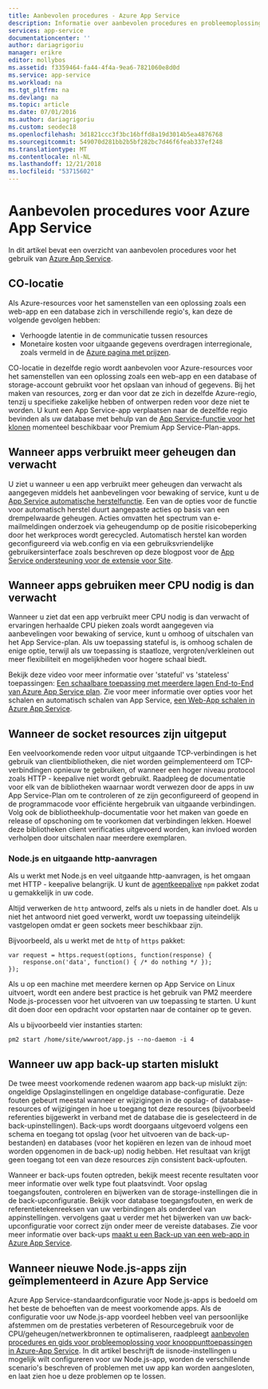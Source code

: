 ```yaml
---
title: Aanbevolen procedures - Azure App Service
description: Informatie over aanbevolen procedures en probleemoplossing voor Azure App Service.
services: app-service
documentationcenter: ''
author: dariagrigoriu
manager: erikre
editor: mollybos
ms.assetid: f3359464-fa44-4f4a-9ea6-7821060e8d0d
ms.service: app-service
ms.workload: na
ms.tgt_pltfrm: na
ms.devlang: na
ms.topic: article
ms.date: 07/01/2016
ms.author: dariagrigoriu
ms.custom: seodec18
ms.openlocfilehash: 3d1821ccc3f3bc16bffd8a19d3014b5ea4876768
ms.sourcegitcommit: 549070d281bb2b5bf282bc7d46f6feab337ef248
ms.translationtype: MT
ms.contentlocale: nl-NL
ms.lasthandoff: 12/21/2018
ms.locfileid: "53715602"
---
```

# <a name="best-practices-for-azure-app-service"></a>Aanbevolen procedures voor Azure App Service
In dit artikel bevat een overzicht van aanbevolen procedures voor het gebruik van [Azure App Service](https://go.microsoft.com/fwlink/?LinkId=529714). 

## <a name="colocation"></a>CO-locatie
Als Azure-resources voor het samenstellen van een oplossing zoals een web-app en een database zich in verschillende regio's, kan deze de volgende gevolgen hebben:

* Verhoogde latentie in de communicatie tussen resources
* Monetaire kosten voor uitgaande gegevens overdragen interregionale, zoals vermeld in de [Azure pagina met prijzen](https://azure.microsoft.com/pricing/details/data-transfers).

CO-locatie in dezelfde regio wordt aanbevolen voor Azure-resources voor het samenstellen van een oplossing zoals een web-app en een database of storage-account gebruikt voor het opslaan van inhoud of gegevens. Bij het maken van resources, zorg er dan voor dat ze zich in dezelfde Azure-regio, tenzij u specifieke zakelijke hebben of ontwerpen reden voor deze niet te worden. U kunt een App Service-app verplaatsen naar de dezelfde regio bevinden als uw database met behulp van de [App Service-functie voor het klonen](app-service-web-app-cloning.md) momenteel beschikbaar voor Premium App Service-Plan-apps.   

## <a name="memoryresources"></a>Wanneer apps verbruikt meer geheugen dan verwacht
U ziet u wanneer u een app verbruikt meer geheugen dan verwacht als aangegeven middels het aanbevelingen voor bewaking of service, kunt u de [App Service automatische herstelfunctie](https://azure.microsoft.com/blog/auto-healing-windows-azure-web-sites). Een van de opties voor de functie voor automatisch herstel duurt aangepaste acties op basis van een drempelwaarde geheugen. Acties omvatten het spectrum van e-mailmeldingen onderzoek via geheugendump op de positie risicobeperking door het werkproces wordt gerecycled. Automatisch herstel kan worden geconfigureerd via web.config en via een gebruiksvriendelijke gebruikersinterface zoals beschreven op deze blogpost voor de [App Service ondersteuning voor de extensie voor Site](https://azure.microsoft.com/blog/additional-updates-to-support-site-extension-for-azure-app-service-web-apps).   

## <a name="CPUresources"></a>Wanneer apps gebruiken meer CPU nodig is dan verwacht
Wanneer u ziet dat een app verbruikt meer CPU nodig is dan verwacht of ervaringen herhaalde CPU pieken zoals wordt aangegeven via aanbevelingen voor bewaking of service, kunt u omhoog of uitschalen van het App Service-plan. Als uw toepassing stateful is, is omhoog schalen de enige optie, terwijl als uw toepassing is staatloze, vergroten/verkleinen out meer flexibiliteit en mogelijkheden voor hogere schaal biedt. 

Bekijk deze video voor meer informatie over 'stateful' vs 'stateless' toepassingen: [Een schaalbare toepassing met meerdere lagen End-to-End van Azure App Service plan](https://channel9.msdn.com/Events/TechEd/NorthAmerica/2014/DEV-B414#fbid=?hashlink=fbid). Zie voor meer informatie over opties voor het schalen en automatisch schalen van App Service, [een Web-App schalen in Azure App Service](web-sites-scale.md).  

## <a name="socketresources"></a>Wanneer de socket resources zijn uitgeput
Een veelvoorkomende reden voor uitput uitgaande TCP-verbindingen is het gebruik van clientbibliotheken, die niet worden geïmplementeerd om TCP-verbindingen opnieuw te gebruiken, of wanneer een hoger niveau protocol zoals HTTP - keepalive niet wordt gebruikt. Raadpleeg de documentatie voor elk van de bibliotheken waarnaar wordt verwezen door de apps in uw App Service-Plan om te controleren of ze zijn geconfigureerd of geopend in de programmacode voor efficiënte hergebruik van uitgaande verbindingen. Volg ook de bibliotheekhulp-documentatie voor het maken van goede en release of opschoning om te voorkomen dat verbindingen lekken. Hoewel deze bibliotheken client verificaties uitgevoerd worden, kan invloed worden verholpen door uitschalen naar meerdere exemplaren.

### <a name="nodejs-and-outgoing-http-requests"></a>Node.js en uitgaande http-aanvragen
Als u werkt met Node.js en veel uitgaande http-aanvragen, is het omgaan met HTTP - keepalive belangrijk. U kunt de [agentkeepalive](https://www.npmjs.com/package/agentkeepalive) `npm` pakket zodat u gemakkelijk in uw code.

Altijd verwerken de `http` antwoord, zelfs als u niets in de handler doet. Als u niet het antwoord niet goed verwerkt, wordt uw toepassing uiteindelijk vastgelopen omdat er geen sockets meer beschikbaar zijn.

Bijvoorbeeld, als u werkt met de `http` of `https` pakket:

```
var request = https.request(options, function(response) {
    response.on('data', function() { /* do nothing */ });
});
```

Als u op een machine met meerdere kernen op App Service on Linux uitvoert, wordt een andere best practice is het gebruik van PM2 meerdere Node.js-processen voor het uitvoeren van uw toepassing te starten. U kunt dit doen door een opdracht voor opstarten naar de container op te geven.

Als u bijvoorbeeld vier instanties starten:

```
pm2 start /home/site/wwwroot/app.js --no-daemon -i 4
```

## <a name="appbackup"></a>Wanneer uw app back-up starten mislukt
De twee meest voorkomende redenen waarom app back-up mislukt zijn: ongeldige Opslaginstellingen en ongeldige database-configuratie. Deze fouten gebeurt meestal wanneer er wijzigingen in de opslag- of database-resources of wijzigingen in hoe u toegang tot deze resources (bijvoorbeeld referenties bijgewerkt in verband met de database die is geselecteerd in de back-upinstellingen). Back-ups wordt doorgaans uitgevoerd volgens een schema en toegang tot opslag (voor het uitvoeren van de back-up-bestanden) en databases (voor het kopiëren en lezen van de inhoud moet worden opgenomen in de back-up) nodig hebben. Het resultaat van krijgt geen toegang tot een van deze resources zijn consistent back-upfouten. 

Wanneer er back-ups fouten optreden, bekijk meest recente resultaten voor meer informatie over welk type fout plaatsvindt. Voor opslag toegangsfouten, controleren en bijwerken van de storage-instellingen die in de back-upconfiguratie. Bekijk voor database toegangsfouten, en werk de referentietekenreeksen van uw verbindingen als onderdeel van appinstellingen. vervolgens gaat u verder met het bijwerken van uw back-upconfiguratie voor correct zijn onder meer de vereiste databases. Zie voor meer informatie over back-ups [maakt u een Back-up van een web-app in Azure App Service](manage-backup.md).

## <a name="nodejs"></a>Wanneer nieuwe Node.js-apps zijn geïmplementeerd in Azure App Service
Azure App Service-standaardconfiguratie voor Node.js-apps is bedoeld om het beste de behoeften van de meest voorkomende apps. Als de configuratie voor uw Node.js-app voordeel hebben veel van persoonlijke afstemmen om de prestaties verbeteren of Resourcegebruik voor de CPU/geheugen/netwerkbronnen te optimaliseren, raadpleegt [aanbevolen procedures en gids voor probleemoplossing voor knooppunttoepassingen in Azure-App Service](app-service-web-nodejs-best-practices-and-troubleshoot-guide.md). In dit artikel beschrijft de iisnode-instellingen u mogelijk wilt configureren voor uw Node.js-app, worden de verschillende scenario's beschreven of problemen met uw app kan worden aangesloten, en laat zien hoe u deze problemen op te lossen.

